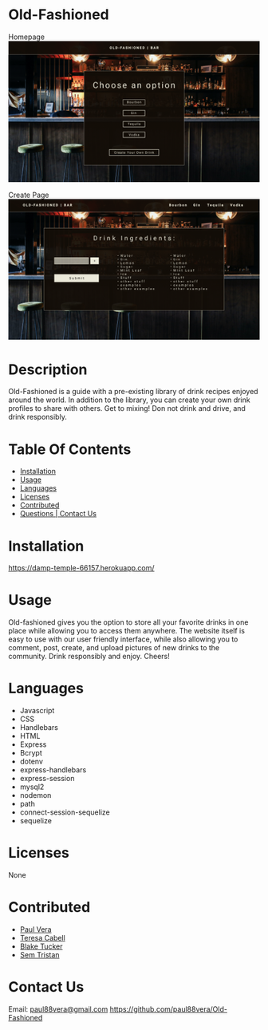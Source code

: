 # Old-Fashioned
Homepage
![Screenshot](/public/images/Homepage.png)

Create Page
![Screenshot](/public/images/CreateDrink.png)

# Description

Old-Fashioned is a guide with a pre-existing library of drink recipes enjoyed around the world. In addition to the library, you can create your own drink profiles to share with others. Get to mixing! Don not drink and drive, and drink responsibly.

# Table Of Contents
  * [Installation](#installation)
  * [Usage](#usage)
  * [Languages](#languages)
  * [Licenses](#licenses)
  * [Contributed](#contributed)
  * [Questions | Contact Us](#contact-us)


# Installation
https://damp-temple-66157.herokuapp.com/


# Usage
Old-fashioned gives you the option to store all your favorite drinks in one place while allowing you to access them anywhere. The website itself is easy to use with our user friendly interface, while also allowing you to comment, post, create, and upload pictures of new drinks to the community. Drink responsibly and enjoy. Cheers! 

# Languages
  * Javascript
  * CSS
  * Handlebars
  * HTML
  * Express
  * Bcrypt
  * dotenv
  * express-handlebars
  * express-session
  * mysql2
  * nodemon
  * path 
  * connect-session-sequelize
  * sequelize


# Licenses
None


# Contributed
  * [Paul Vera](https://www.github.com/paul88vera)
  * [Teresa Cabell](https://www.github.com/teresacabell)
  * [Blake Tucker](https://www.github.com/BlakeTucker)
  * [Sem Tristan](https://www.github.com/steepllama)

# Contact Us
Email: paul88vera@gmail.com
https://github.com/paul88vera/Old-Fashioned